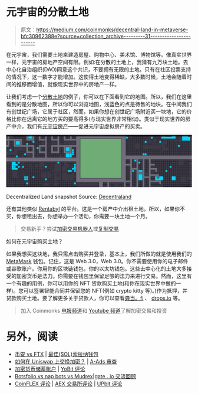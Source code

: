 # 元宇宙的分散土地

> 原文：<https://medium.com/coinmonks/decentral-land-in-metaverse-bfc30962388e?source=collection_archive---------31----------------------->

在元宇宙，我们需要土地来建造房屋、购物中心、美术馆、博物馆等。像真实世界一样，元宇宙的房地产空间有限。例如:在分散的土地上，我猜有九万块土地。去中心化自治组织(DAO)同意这个共识，不要拥有无限的土地。只有在社区投票支持的情况下，这一数字才能增加。这使得土地变得稀缺，大多数时候，土地会随着时间的推移而增值，就像现实世界中的房地产一样。

让我们考虑一个[分散土地](https://decentraland.org/)的例子，你可以在下面看到它的地图。所以，我们在这里看到的是分散地图，所以你可以浏览地图，浅蓝色的点是待售的地块。在中间我们有创世纪广场，它属于社区，然而，如果你想在创世纪广场附近买一块地，它的价格比你在远离它的地方买的要高得多(与现实世界非常相似)。类似于现实世界的房产中介，我们有[元宇宙房产](https://metaverse.properties/)——促进元宇宙虚拟房产的买卖。

![](img/f7c78dd7dabc704b8f3931aeed818b8e.png)

Decentralized Land snapshot Source: [Decentraland](https://decentraland.org/)

还有其他类似 [Rentabyl](https://www.rentabyl.com/) 的平台。这是一个房产中介出租土地。所以，如果你不买，你想租出去，你想举办一个活动，你需要一块土地一个月。

> 交易新手？尝试[加密交易机器人](/coinmonks/crypto-trading-bot-c2ffce8acb2a)或[复制交易](/coinmonks/top-10-crypto-copy-trading-platforms-for-beginners-d0c37c7d698c)

如何在元宇宙购买土地？

如果我想买这块地，我只需点击购买并登录，基本上，我们所做的就是使用我们的 [MetaMask](https://metamask.io/) 钱包。记住，这是 Web 3.0，Web 3.0。你不需要使用你的电子邮件或谷歌账户。你用你的区块链钱包，你的以太坊钱包。这些去中心化的土地大多接受的加密货币是法力。你需要在钱包里保留足够的法力来进行交易。然而，这里有一个有趣的用例，你可以用你的 NFT 贷款购买土地(和你在现实世界中做的一样)。您可以签署智能合同并保留您的 NFT(例如 crypto kitty 等)。)作为抵押，并贷款购买土地。要了解更多关于贷款人，你可以查看[典当。fi](https://www.arcade.xyz/) 、 [drops.io](https://drops.co/) 等。

> 加入 Coinmonks [电报频道](https://t.me/coincodecap)和 [Youtube 频道](https://www.youtube.com/c/coinmonks/videos)了解加密交易和投资

# 另外，阅读

*   [币安 vs FTX](https://coincodecap.com/binance-vs-ftx) | [最佳(SOL)索拉纳钱包](https://coincodecap.com/solana-wallets)
*   [如何在 Uniswap 上交换加密？](https://coincodecap.com/swap-crypto-on-uniswap) | [A-Ads 审查](https://coincodecap.com/a-ads-review)
*   [加密货币储蓄账户](/coinmonks/cryptocurrency-savings-accounts-be3bc0feffbf) | [YoBit 评论](/coinmonks/yobit-review-175464162c62)
*   [Botsfolio vs nap bots vs Mudrex](/coinmonks/botsfolio-vs-napbots-vs-mudrex-c81344970c02)|[gate . io 交流回顾](/coinmonks/gate-io-exchange-review-61bf87b7078f)
*   [CoinFLEX 评论](https://coincodecap.com/coinflex-review) | [AEX 交易所评论](https://coincodecap.com/aex-exchange-review) | [UPbit 评论](https://coincodecap.com/upbit-review)